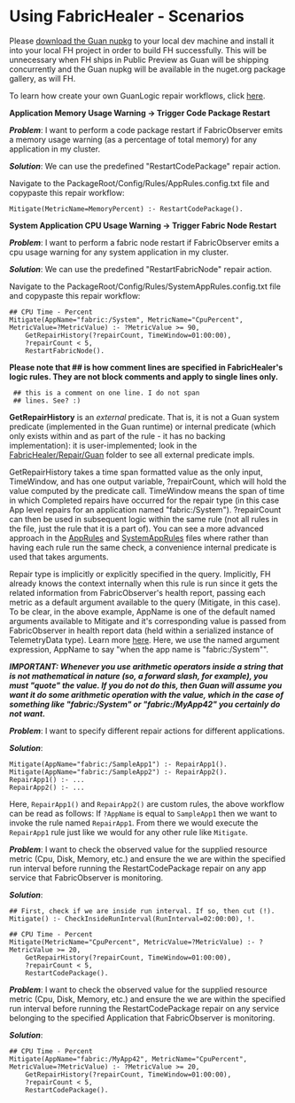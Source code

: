 # Using FabricHealer - Scenarios

Please [download the Guan nupkg](https://github.com/microsoft/Guan/releases/download/nupkg1.0/Microsoft.ServiceFabricApps.Guan.1.0.0.nupkg) to your local dev machine and install it into your local FH project in order to build FH successfully. This will be unnecessary when FH ships in Public Preview as Guan will be shipping concurrently and the Guan nupkg will be available in the nuget.org package gallery, as will FH.  

To learn how create your own GuanLogic repair workflows, click [here](LogicWorkflows.md).

**Application Memory Usage Warning -> Trigger Code Package Restart**

***Problem***: I want to perform a code package restart if FabricObserver emits a memory usage warning (as a percentage of total memory) for any application in my cluster.

***Solution***: We can use the predefined "RestartCodePackage" repair action.

Navigate to the PackageRoot/Config/Rules/AppRules.config.txt file and copypaste this repair workflow:

```
Mitigate(MetricName=MemoryPercent) :- RestartCodePackage().
```

**System Application CPU Usage Warning -> Trigger Fabric Node Restart**

***Problem***: I want to perform a fabric node restart if FabricObserver emits a cpu usage warning for any system application in my cluster.

***Solution***: We can use the predefined "RestartFabricNode" repair action.

Navigate to the PackageRoot/Config/Rules/SystemAppRules.config.txt file and copypaste this repair workflow:

```
## CPU Time - Percent 
Mitigate(AppName="fabric:/System", MetricName="CpuPercent", MetricValue=?MetricValue) :- ?MetricValue >= 90,
	GetRepairHistory(?repairCount, TimeWindow=01:00:00), 
	?repairCount < 5, 
	RestartFabricNode().
```

**Please note that ## is how comment lines are specified in FabricHealer's logic rules. They are not block comments and apply to single lines only.** 
```
 ## this is a comment on one line. I do not span
 ## lines. See? :)
```

**GetRepairHistory** is an *external* predicate. That is, it is not a Guan system predicate (implemented in the Guan runtime) or internal predicate (which only exists within and as part of the rule - it has no backing implementation): it is user-implemented; 
look in the [FabricHealer/Repair/Guan](/FabricHealer/Repair/Guan) folder to see all external predicate impls.  

GetRepairHistory takes a time span formatted value as the only input, TimeWindow, and has one output variable, ?repairCount, which will hold the value computed by the predicate call. TimeWindow means the span of time in which
Completed repairs have occurred for the repair type (in this case App level repairs for an application named "fabric:/System"). ?repairCount can then be used in subsequent logic within the same rule (not all rules in the file,
just the rule that it is a part of). You can see a more advanced approach in the [AppRules](/FabricHealer/PackageRoot/Config/Rules/AppRules.config.txt) and [SystemAppRules](/FabricHealer/PackageRoot/Config/Rules/SystemAppRules.config.txt) files where rather than having each rule run the same check, a convenience internal predicate is used that takes arguments.

Repair type is implicitly or explicitly specified in the query. Implicitly, FH already knows the context internally when this rule is run since it gets the related information from FabricObserver's
health report, passing each metric as a default argument available to the query (Mitigate, in this case). To be clear, in the above example, AppName is one of the default named arguments available to Mitigate and it's corresponding
value is passed from FabricObserver in  health report data (held within a serialized instance of TelemetryData type). Learn more [here](LogicWorkflows.md). 
Here, we use the named argument expression, AppName to say "when the app name is \"fabric:/System\"".

***IMPORTANT: Whenever you use arithmetic operators inside a string that is not mathematical in nature (so, a forward slash, for example), you must "quote" the value.
If you do not do this, then Guan will assume you want it do some arithmetic operation with the value, which in the case of something like "fabric:/System"
or "fabric:/MyApp42" you certainly do not want.***

***Problem***: I want to specify different repair actions for different applications.

***Solution***:
```
Mitigate(AppName="fabric:/SampleApp1") :- RepairApp1().  
Mitigate(AppName="fabric:/SampleApp2") :- RepairApp2().  
RepairApp1() :- ...
RepairApp2() :- ...
```

Here, ```RepairApp1()``` and ```RepairApp2()``` are custom rules, the above workflow can be read as follows: If ```?AppName``` is equal to ```SampleApp1``` then we want to invoke the rule named ```RepairApp1```. From there we would execute the ```RepairApp1``` rule just like we would for any other rule like ```Mitigate```.  


***Problem***: I want to check the observed value for the supplied resource metric (Cpu, Disk, Memory, etc.) and ensure the we are within the specified run interval before running the RestartCodePackage repair on any app service that FabricObserver is monitoring.

***Solution***:
```
## First, check if we are inside run interval. If so, then cut (!).
Mitigate() :- CheckInsideRunInterval(RunInterval=02:00:00), !.

## CPU Time - Percent
Mitigate(MetricName="CpuPercent", MetricValue=?MetricValue) :- ?MetricValue >= 20, 
	GetRepairHistory(?repairCount, TimeWindow=01:00:00), 
	?repairCount < 5,
	RestartCodePackage().
```
***Problem***: I want to check the observed value for the supplied resource metric (Cpu, Disk, Memory, etc.) and ensure the we are within the specified run interval before running the RestartCodePackage repair on any service belonging to the specified Application that FabricObserver is monitoring.

***Solution***:
```
## CPU Time - Percent
Mitigate(AppName="fabric:/MyApp42", MetricName="CpuPercent", MetricValue=?MetricValue) :- ?MetricValue >= 20, 
	GetRepairHistory(?repairCount, TimeWindow=01:00:00), 
	?repairCount < 5,
	RestartCodePackage().
```


